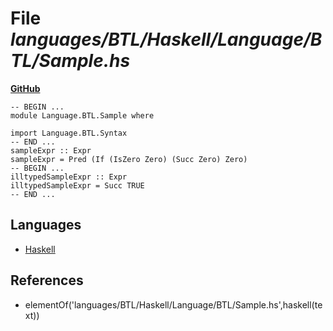 # File _languages/BTL/Haskell/Language/BTL/Sample.hs_
**[GitHub](https://github.com/softlang/yas/blob/master/languages/BTL/Haskell/Language/BTL/Sample.hs)**
```
-- BEGIN ...
module Language.BTL.Sample where

import Language.BTL.Syntax
-- END ...
sampleExpr :: Expr
sampleExpr = Pred (If (IsZero Zero) (Succ Zero) Zero)
-- BEGIN ...
illtypedSampleExpr :: Expr
illtypedSampleExpr = Succ TRUE
-- END ...
```

## Languages
* [Haskell](../languages/Haskell.md)

## References
* elementOf('languages/BTL/Haskell/Language/BTL/Sample.hs',haskell(text))
